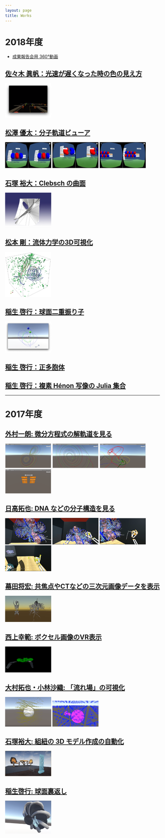 ```yaml
---
layout: page
title: Works
---
```

# 2018年度

* [成果報告会用 360°動画]({{site.baseurl}}/2019/04/06/demo.html)

## [佐々木 眞帆：光速が遅くなった時の色の見え方]({{site.baseurl}}/2019/04/07/sasaki.html)
<img src="/images/2018/sasaki.png" alt="光速が遅くなった時の色の見え方" style="width: 150px;" />

## [松澤 優太：分子軌道ビューア]({{site.baseurl}}/2019/04/07/matsuzawa.html)
<img src="/images/2018/matsuzawa/Screenshot_20181130-154548.png" alt="ChaldeasVR: スマートフォンの画面" style="width: 150px;" />
<img src="/images/2018/matsuzawa/Screenshot_20181130-154605.png" alt="ChaldeasVR: 右側のパネルで拡大・縮小" style="width: 150px;" />
<img src="/images/2018/matsuzawa/Screenshot_20181130-154617.png" alt="ChaldeasVR: 左側のパネルでモデルのロード" style="width: 150px;" />

## [石塚 裕大：Clebsch の曲面]({{site.baseurl}}/2019/04/07/ishitsuka.html)
<img src="/images/2018/ishitsuka.jpg" alt="Clebsch の曲面" style="width: 150px;" />

## [松本 剛：流体力学の3D可視化]({{site.baseurl}}/2019/04/09/matsumoto.html)
<img src="/images/2018/matsumoto.png" alt="流体力学の3D可視化" style="width: 150px;" />

## [稲生 啓行：球面二重振り子]({{site.baseurl}}/2019/04/05/inou-pendulum.html)
<img src="/images/2018/DoubleSphericalPendulum.png" alt="球面二重振り子" style="width: 150px;" />

## [稲生 啓行：正多胞体]({{site.baseurl}}/2019/04/06/inou-polytopes.html)

## [稲生 啓行：複素 Hénon 写像の Julia 集合]({{site.baseurl}}/2019/04/06/inou-julia.html)

---
# 2017年度

## [外村一朗: 微分方程式の解軌道を見る]({{site.baseurl}}/2018/02/22/hokamura.html)
<img src="/images/2017/hokamura/Lorenz.png" alt="Lorenz アトラクタ" style="width: 150px;" />
<img src="/images/2017/hokamura/Roessler.png" alt="Roessler system" style="width: 150px;" />
<img src="/images/2017/hokamura/Thomas.png" alt="Thomas' system" style="width: 150px;" />
<img src="/images/2017/hokamura/selection.png" alt="選択画面" style="width: 150px;" />

## [日高拓也: DNA などの分子構造を見る]({{site.baseurl}}/2018/02/22/hidaka.html)

<img src="/images/2017/hidaka/protein_model.PNG" alt="分子モデル" style="width: 150px;" />
<img src="/images/2017/hidaka/interaction.PNG" alt="分子モデルを掴む" style="width: 150px;" />
<img src="/images/2017/hidaka/PinchDraw.PNG" alt="PinchDraw" style="width: 150px;" />
<img src="/images/2017/hidaka/teleport.PNG" alt="テレポート" style="width: 150px;" />

## [幕田将宏: 共焦点やCTなどの三次元画像データを表示]({{site.baseurl}}/2018/03/01/makuta.html)

<img src="/images/2017/makuta/makuta.png" alt="共焦点やCTなどの三次元画像データを表示" style="width: 150px;" />

## [西上幸範: ボクセル画像のVR表示]({{site.baseurl}}/2018/03/02/nishigami.html)

<img src="/images/2017/nishigami/gami.png" alt="ボクセル画像のVR表示" style="width: 150px;" />

## [大村拓也・小林沙織: 「流れ場」の可視化]({{site.baseurl}}/2019/02/08/ohmura-kobayashi.html)

<img src="/images/2017/ohmura.png" alt="「流れ場」の可視化 (大村)" style="width: 150px;" />
<img src="/images/2017/kobayashi.png" alt="「流れ場」の可視化 (小林)" style="width: 150px;" />

## [石塚裕大: 組紐の 3D モデル作成の自動化](/2019/02/09/ishitsuka.html)

<img src="/images/2017/ishitsuka.png" alt="組紐の 3D モデル作成の自動化" style="width: 150px;" />

## [稲生啓行: 球面裏返し](/2019/02/09/inou.html)

<img src="/images/2017/inou.png" alt="球面裏返し" style="width: 150px;" />
